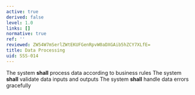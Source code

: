 ```yaml
---
active: true
derived: false
level: 1.0
links: []
normative: true
ref: ''
reviewed: ZW54W7mSerlZWtEKUFGenRpvW0aDXGAib5hZCY7XLfE=
title: Data Processing
uid: SSS-014
---
```


The system **shall** process data according to business rules
The system **shall** validate data inputs and outputs
The system **shall** handle data errors gracefully